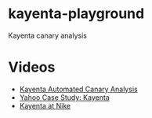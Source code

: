 # kayenta-playground

Kayenta canary analysis


# Videos
- [Kayenta Automated Canary Analysis](https://www.youtube.com/watch?v=LqquUa-IT28)
- [Yahoo Case Study: Kayenta](https://www.youtube.com/watch?v=jExQ_YhqRaM)
- [Kayenta at Nike](https://www.youtube.com/watch?v=cPNuA70pVcA)

